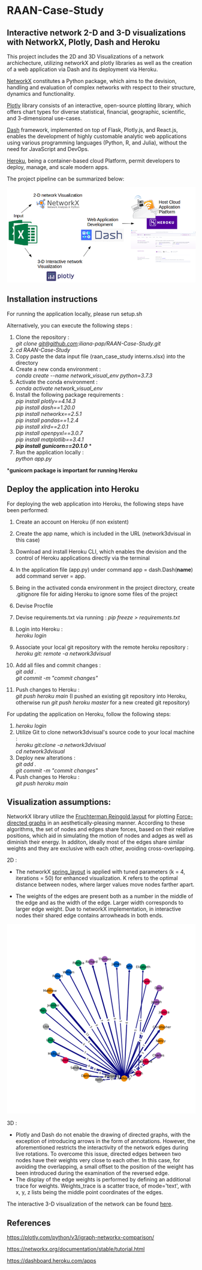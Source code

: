# RAAN-Case-Study

## Interactive network 2-D and 3-D visualizations with NetworkX, Plotly, Dash and Heroku

This project includes the 2D and 3D Visualizations of a network archichecture, utilizing networkX and plotly libraries as well as the creation of a web application via Dash and its deployment via Heroku.

[NetworkX](https://networkx.org/) constitutes a Python package, which aims to the devision, handling and evaluation of complex networks with respect to their structure, dynamics and functionality. 

[Plotly](https://plotly.com/) library consists of an interactive, open-source plotting library, which offers chart types for diverse statistical, financial, geographic, scientific, and 3-dimensional use-cases.

[Dash](https://dash.plotly.com/introduction#:~:text=Dash%20is%20a%20productive%20Python,works%20with%20data%20in%20Python.) framework, implemented on top of Flask, Plotly.js, and React.js, enables the development of highly customable analytic web applications using various programming languages (Python, R, and Julia), without the need for JavaScript and DevOps.

[Heroku](https://www.heroku.com/what), being a container-based cloud Platform, permit developers to deploy, manage, and scale modern apps.

The project pipeline can be summarized below:

![image](Project_Overview.png)

## Installation instructions

For running the application locally, please run setup.sh

Alternatively, you can execute the following steps :

1. Clone the repository : \
    _git clone git@github.com:iliana-pap/RAAN-Case-Study.git_
3. _cd RAAN-Case-Study_
4. Copy paste the data input file (raan_case_study interns.xlsx) into the directory
5. Create a new conda environment : \
   _conda create --name network_visual_env python=3.7.3_
5. Activate the conda environment :\
   _conda activate network_visual_env_
6. Install the following package requirements : \
   _pip install plotly==4.14.3_ \
   _pip install dash==1.20.0_ \
   _pip install networkx==2.5.1_ \
   _pip install pandas==1.2.4_ \
   _pip install xlrd==2.0.1_ \
   _pip install openpyxl==3.0.7_ \
   _pip install matplotlib==3.4.1_\
   **_pip install gunicorn==20.1.0_** *
 7. Run the application locally : \
    _python app.py_
   
  ***gunicorn package is important for running Heroku**
  
 ## Deploy the application into Heroku
 
 For deploying the web application into Heroku, the following steps have been performed:
 1. Create an account on Heroku (if non existent)
 2. Create the app name, which is included in the URL (network3dvisual in this case)
 3. Download and install Heroku CLI, which enables the devision and the control of Heroku applications directly via the terminal
 4. In the application file (app.py) under command app = dash.Dash(__name__) add command server = app.
 5. Being in the activated conda environment in the project directory, create .gitignore file for aiding Heroku to ignore some files of the project
 6. Devise Procfile 
 7. Devise requirements.txt via running :
   _pip freeze > requirements.txt_
   
 8. Login into Heroku : \
    _heroku login_
 9. Associate your local git repository with the remote heroku repository : \
    _heroku git: remote -a network3dvisual_
 10. Add all files and commit changes : \
     _git add ._ \
     _git commit -m "commit changes"_ 
  11. Push changes to Heroku : \
     _git push heroku main_ (I pushed an existing git repository into Heroku, otherwise run _git push heroku master_ for a new created git repository)

For updating the application on Heroku, follow the following steps:
1. _heroku login_
2. Utilize Git to clone network3dvisual's source code to your local machine : \
  _heroku git:clone -a network3dvisual_ \
 _cd network3dvisual_
3. Deploy new alterations : \
    _git add ._ \
    _git commit -m "commit changes"_ 
4.  Push changes to Heroku : \
     _git push heroku main_

  

## Visualization assumptions:

NetworkX library utilize the [Fruchterman Reingold layout](https://github.com/gephi/gephi/wiki/Fruchterman-Reingold) for plotting [Force-directed graphs](https://en.wikipedia.org/wiki/Force-directed_graph_drawing) in an aesthetically-pleasing manner. According to these algorithms, the set of nodes and edges share forces, based on their relative positions, which aid in simulating the motion of nodes and adges as well as diminish their energy. In additon, ideally most of the edges share similar weights and they are exclusive with each other, avoiding cross-overlapping.

 2D :
 
 * The networkX [spring_layout](https://networkx.org/documentation/stable/reference/generated/networkx.drawing.layout.spring_layout.html) is applied  with tuned parameters (k = 4, iterations = 50) for enhanced visualization. K refers to the optimal distance between nodes, where larger values move nodes farther apart. 
 
  * The weights of the edges are present both as a number in the middle of the edge and as the width of the edge. Larger width corresponds to larger edge weight. Due to networkX implementation, in interactive nodes their shared edge contains arrowheads in both ends.

![image](Network_2D_Visualization.png)

3D :

* Plotly and Dash do not enable the drawing of directed graphs, with the exception of introducing arrows in the form of annotations. However, the aforementioned restricts the interactivity of the network edges during live rotations. To overcome this issue, directed edges between two nodes have their weights very close to each other. In this case, for avoiding the overlapping, a small offset to the position of the weight has been introduced during the examination of the reversed edge.
* The display of the edge weights is performed by defining an additional trace for weights. Weights_trace is a scatter trace, of mode='text', with x, y, z lists being the middle point coordinates of the edges. 

The interactive 3-D visualization of the network can be found [here](https://network3dvisual.herokuapp.com/).


## References

https://plotly.com/python/v3/igraph-networkx-comparison/

https://networkx.org/documentation/stable/tutorial.html

https://dashboard.heroku.com/apps
